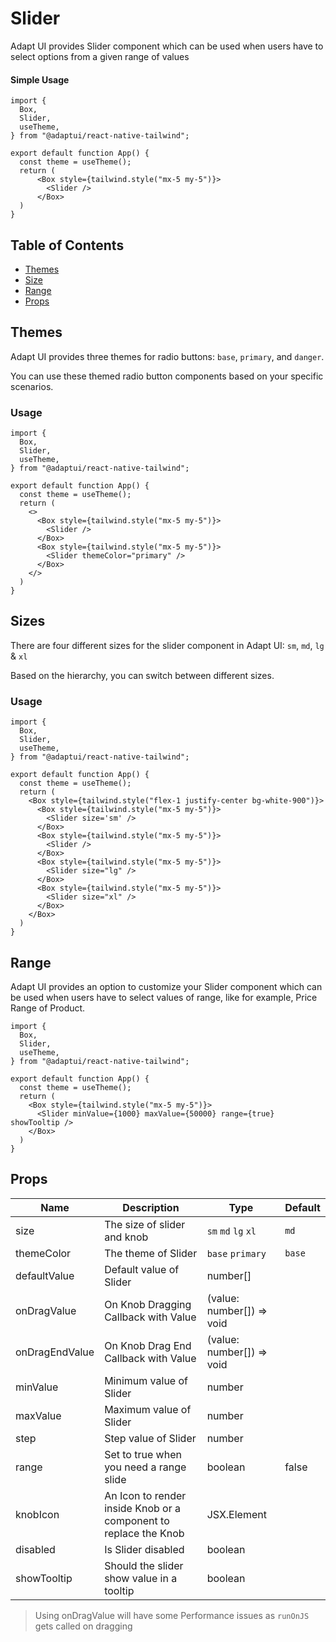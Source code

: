 # Slider

Adapt UI provides Slider component which can be used when users have to select
options from a given range of values

#### Simple Usage

```
import {
  Box,
  Slider,
  useTheme,
} from "@adaptui/react-native-tailwind";

export default function App() {
  const theme = useTheme();
  return (
      <Box style={tailwind.style("mx-5 my-5")}>
        <Slider />
      </Box>
  )
}
```

## Table of Contents

- [Themes](#themes)
- [Size](#size)
- [Range](#range)
- [Props](#props)

## Themes

Adapt UI provides three themes for radio buttons: `base`, `primary`, and
`danger`.

You can use these themed radio button components based on your specific
scenarios.

### Usage

```
import {
  Box,
  Slider,
  useTheme,
} from "@adaptui/react-native-tailwind";

export default function App() {
  const theme = useTheme();
  return (
    <>
      <Box style={tailwind.style("mx-5 my-5")}>
        <Slider />
      </Box>
      <Box style={tailwind.style("mx-5 my-5")}>
        <Slider themeColor="primary" />
      </Box>
    </>
  )
}
```

## Sizes

There are four different sizes for the slider component in Adapt UI: `sm`, `md`,
`lg` & `xl`

Based on the hierarchy, you can switch between different sizes.

### Usage

```
import {
  Box,
  Slider,
  useTheme,
} from "@adaptui/react-native-tailwind";

export default function App() {
  const theme = useTheme();
  return (
    <Box style={tailwind.style("flex-1 justify-center bg-white-900")}>
      <Box style={tailwind.style("mx-5 my-5")}>
        <Slider size='sm' />
      </Box>
      <Box style={tailwind.style("mx-5 my-5")}>
        <Slider />
      </Box>
      <Box style={tailwind.style("mx-5 my-5")}>
        <Slider size="lg" />
      </Box>
      <Box style={tailwind.style("mx-5 my-5")}>
        <Slider size="xl" />
      </Box>
    </Box>
  )
}
```

## Range

Adapt UI provides an option to customize your Slider component which can be used
when users have to select values of range, like for example, Price Range of
Product.

```
import {
  Box,
  Slider,
  useTheme,
} from "@adaptui/react-native-tailwind";

export default function App() {
  const theme = useTheme();
  return (
    <Box style={tailwind.style("mx-5 my-5")}>
      <Slider minValue={1000} maxValue={50000} range={true} showTooltip />
    </Box>
  )
}
```

## Props

| Name           | Description                                                      | Type                      | Default |
| -------------- | ---------------------------------------------------------------- | ------------------------- | ------- |
| size           | The size of slider and knob                                      | `sm` `md` `lg` `xl`       | `md`    |
| themeColor     | The theme of Slider                                              | `base` `primary`          | `base`  |
| defaultValue   | Default value of Slider                                          | number[]                  |         |
| onDragValue    | On Knob Dragging Callback with Value                             | (value: number[]) => void |         |
| onDragEndValue | On Knob Drag End Callback with Value                             | (value: number[]) => void |         |
| minValue       | Minimum value of Slider                                          | number                    |         |
| maxValue       | Maximum value of Slider                                          | number                    |         |
| step           | Step value of Slider                                             | number                    |         |
| range          | Set to true when you need a range slide                          | boolean                   | false   |
| knobIcon       | An Icon to render inside Knob or a component to replace the Knob | JSX.Element               |         |
| disabled       | Is Slider disabled                                               | boolean                   |         |
| showTooltip    | Should the slider show value in a tooltip                        | boolean                   |         |

> Using onDragValue will have some Performance issues as `runOnJS` gets called
> on dragging
